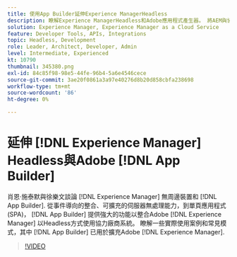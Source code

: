 ```yaml
---
title: 使用App Builder延伸Experience ManagerHeadless
description: 瞭解Experience ManagerHeadless和Adobe應用程式產生器。 將AEM與協力廠商系統整合，從事件導向的整合、可擴充的不需伺服器的處理，到單頁應用程式(SPA)。
solution: Experience Manager, Experience Manager as a Cloud Service
feature: Developer Tools, APIs, Integrations
topic: Headless, Development
role: Leader, Architect, Developer, Admin
level: Intermediate, Experienced
kt: 10790
thumbnail: 345380.png
exl-id: 84c85f98-98e5-44fe-96b4-5a6e4546cece
source-git-commit: 3ae20f0861a3a97e40276d8b20d858cbfa238698
workflow-type: tm+mt
source-wordcount: '86'
ht-degree: 0%

---
```


# 延伸 [!DNL Experience Manager] Headless與Adobe [!DNL App Builder]

肖恩·施泰默與徐樂文談論 [!DNL Experience Manager] 無周邊裝置和 [!DNL App Builder]. 從事件導向的整合、可擴充的伺服器無處理能力，到單頁應用程式(SPA)， [!DNL App Builder] 提供強大的功能以整合Adobe [!DNL Experience Manager] 以Headless方式使用協力廠商系統。 瞭解一些實際使用案例和常見模式，其中 [!DNL App Builder] 已用於擴充Adobe [!DNL Experience Manager].

>[!VIDEO](https://video.tv.adobe.com/v/345380/?quality=12&learn=on)
